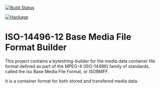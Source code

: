 
[![Build Status](https://travis-ci.org/sheyll/isobmff-builder.svg?branch=master)](https://travis-ci.org/sheyll/isobmff-builder)

[![Hackage](https://img.shields.io/badge/hackage-isobmff-green.svg?style=flat)](http://hackage.haskell.org/package/isobmff-builder)

# ISO-14496-12 Base Media File Format Builder

This project contains a bytestring-builder for the media data container file
format defined as part of the MPEG-4 (ISO-14496) family of standards, called the
Iso Base Media File Format, or ISOBMFF.

It is a container format for both stored and transfered media data.
